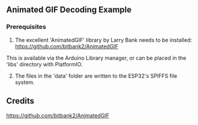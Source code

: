 ## Animated GIF Decoding Example

### Prerequisites
1. The excellent 'AnimatedGIF' library by Larry Bank needs to be installed: https://github.com/bitbank2/AnimatedGIF

This is available via the Arduino Library manager, or can be placed in the 'libs' directory with PlatformIO.

2. The files in the 'data' folder are written to the ESP32's SPIFFS file system.


## Credits

https://github.com/bitbank2/AnimatedGIF
